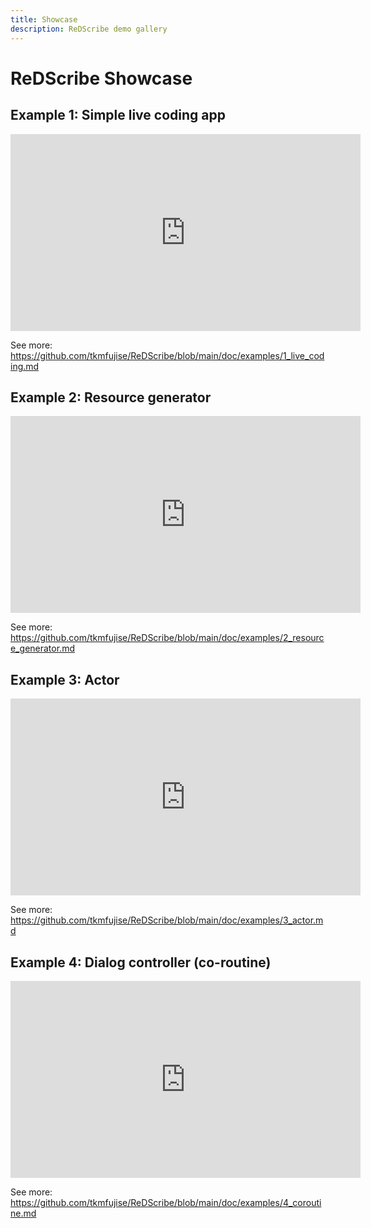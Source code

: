 ```yaml
---
title: Showcase
description: ReDScribe demo gallery
---
```


# ReDScribe Showcase

## Example 1: Simple live coding app

<iframe width="560" height="315" src="https://www.youtube.com/embed/FUZ-38F44i4?si=6u_U0WAOBRuvpNql" title="YouTube video player" frameborder="0" allow="accelerometer; autoplay; clipboard-write; encrypted-media; gyroscope; picture-in-picture; web-share" referrerpolicy="strict-origin-when-cross-origin" allowfullscreen></iframe>


See more: https://github.com/tkmfujise/ReDScribe/blob/main/doc/examples/1_live_coding.md


## Example 2: Resource generator

<iframe width="560" height="315" src="https://www.youtube.com/embed/NS4m7VBYJNk?si=-GMH0Z2z02u7gsDV" title="YouTube video player" frameborder="0" allow="accelerometer; autoplay; clipboard-write; encrypted-media; gyroscope; picture-in-picture; web-share" referrerpolicy="strict-origin-when-cross-origin" allowfullscreen></iframe>

See more: https://github.com/tkmfujise/ReDScribe/blob/main/doc/examples/2_resource_generator.md


## Example 3: Actor

<iframe width="560" height="315" src="https://www.youtube.com/embed/zzF-uahzZ10?si=QA3kXTM5wgQwhpFh" title="YouTube video player" frameborder="0" allow="accelerometer; autoplay; clipboard-write; encrypted-media; gyroscope; picture-in-picture; web-share" referrerpolicy="strict-origin-when-cross-origin" allowfullscreen></iframe>

See more: https://github.com/tkmfujise/ReDScribe/blob/main/doc/examples/3_actor.md


## Example 4: Dialog controller (co-routine)

<iframe width="560" height="315" src="https://www.youtube.com/embed/DyUpIB97xpg?si=s2ugYd_UyxujMODG" title="YouTube video player" frameborder="0" allow="accelerometer; autoplay; clipboard-write; encrypted-media; gyroscope; picture-in-picture; web-share" referrerpolicy="strict-origin-when-cross-origin" allowfullscreen></iframe>

See more: https://github.com/tkmfujise/ReDScribe/blob/main/doc/examples/4_coroutine.md

